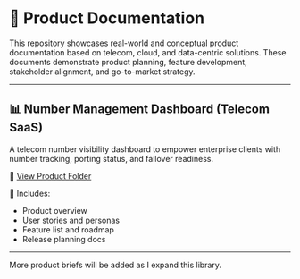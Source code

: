 # 🧾 Product Documentation

This repository showcases real-world and conceptual product documentation based on telecom, cloud, and data-centric solutions. These documents demonstrate product planning, feature development, stakeholder alignment, and go-to-market strategy.

---

## 📊 Number Management Dashboard (Telecom SaaS)

A telecom number visibility dashboard to empower enterprise clients with number tracking, porting status, and failover readiness.

📂 [View Product Folder](./number-dashboard)

📌 Includes:
- Product overview
- User stories and personas
- Feature list and roadmap
- Release planning docs

---

More product briefs will be added as I expand this library.